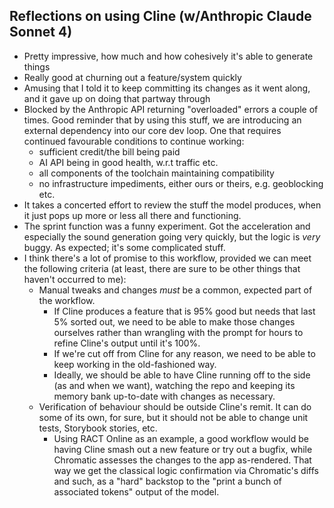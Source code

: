 ## Reflections on using Cline (w/Anthropic Claude Sonnet 4)

- Pretty impressive, how much and how cohesively it's able to generate things
- Really good at churning out a feature/system quickly
- Amusing that I told it to keep committing its changes as it went along, and it gave up on doing that partway through
- Blocked by the Anthropic API returning "overloaded" errors a couple of times. Good reminder that by using this stuff, we are introducing an external dependency into our core dev loop. One that requires continued favourable conditions to continue working:
    - sufficient credit/the bill being paid
    - AI API being in good health, w.r.t traffic etc.
    - all components of the toolchain maintaining compatibility
    - no infrastructure impediments, either ours or theirs, e.g. geoblocking etc.
- It takes a concerted effort to review the stuff the model produces, when it just pops up more or less all there and functioning.
- The sprint function was a funny experiment. Got the acceleration and especially the sound generation going very quickly, but the logic is *very* buggy. As expected; it's some complicated stuff.
- I think there's a lot of promise to this workflow, provided we can meet the following criteria (at least, there are sure to be other things that haven't occurred to me):
    - Manual tweaks and changes *must* be a common, expected part of the workflow.
        - If Cline produces a feature that is 95% good but needs that last 5% sorted out, we need to be able to make those changes ourselves rather than wrangling with the prompt for hours to refine Cline's output until it's 100%.
        - If we're cut off from Cline for any reason, we need to be able to keep working in the old-fashioned way.
        - Ideally, we should be able to have Cline running off to the side (as and when we want), watching the repo and keeping its memory bank up-to-date with changes as necessary.
    - Verification of behaviour should be outside Cline's remit. It can do some of its own, for sure, but it should not be able to change unit tests, Storybook stories, etc.
        - Using RACT Online as an example, a good workflow would be having Cline smash out a new feature or try out a bugfix, while Chromatic assesses the changes to the app as-rendered. That way we get the classical logic confirmation via Chromatic's diffs and such, as a "hard" backstop to the "print a bunch of associated tokens" output of the model.